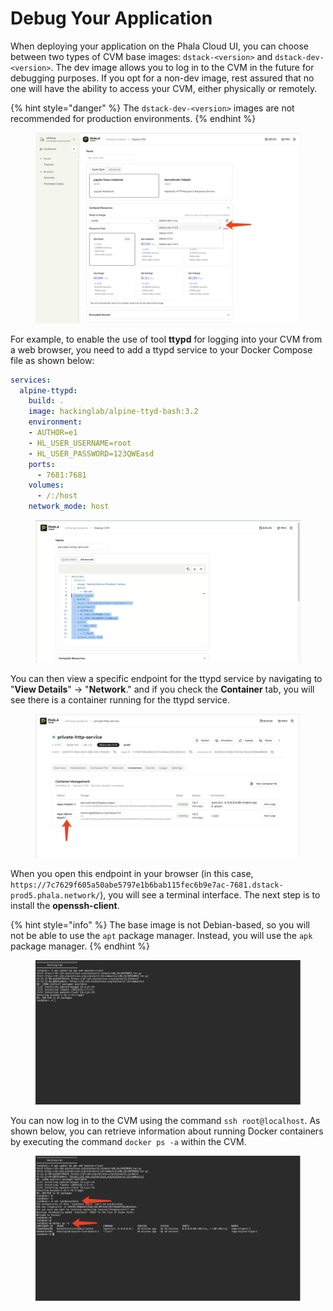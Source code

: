 # Debug Your Application

When deploying your application on the Phala Cloud UI, you can choose between two types of CVM base images: `dstack-<version>` and `dstack-dev-<version>`. The dev image allows you to log in to the CVM in the future for debugging purposes. If you opt for a non-dev image, rest assured that no one will have the ability to access your CVM, either physically or remotely.

{% hint style="danger" %}
The `dstack-dev-<version>` images are not recommended for production environments.
{% endhint %}

<figure><img src="../../../../.gitbook/assets/cloud-config-compute-resource.png" alt="debug-cvm"><figcaption></figcaption></figure>

For example, to enable the use of tool **ttypd** for logging into your CVM from a web browser, you need to add a ttypd service to your Docker Compose file as shown below:

```yaml
services:
  alpine-ttypd:
    build: .
    image: hackinglab/alpine-ttyd-bash:3.2
    environment:
    - AUTHOR=e1
    - HL_USER_USERNAME=root
    - HL_USER_PASSWORD=123QWEasd
    ports:
      - 7681:7681
    volumes:
      - /:/host
    network_mode: host
```

<figure><img src="../../../../.gitbook/assets/cloud-config-ttyd-service.png" alt="config-ttyd-service"><figcaption></figcaption></figure>

You can then view a specific endpoint for the ttypd service by navigating to "**View Details**" → "**Network**." and if you check the **Container** tab, you will see there is a container running for the ttypd service.

<figure><img src="../../../../.gitbook/assets/cloud-view-ttyd-container.png" alt="view-ttyd-container"><figcaption></figcaption></figure>

When you open this endpoint in your browser (in this case, `https://7c7629f605a50abe5797e1b6bab115fec6b9e7ac-7681.dstack-prod5.phala.network/`), you will see a terminal interface. The next step is to install the **openssh-client**.

{% hint style="info" %}
The base image is not Debian-based, so you will not be able to use the `apt` package manager. Instead, you will use the `apk` package manager.
{% endhint %}

<figure><img src="../../../../.gitbook/assets/cloud-ttyd-terminal.png" alt="ttyd-terminal"><figcaption></figcaption></figure>

You can now log in to the CVM using the command `ssh root@localhost`. As shown below, you can retrieve information about running Docker containers by executing the command `docker ps -a` within the CVM.

<figure><img src="../../../../.gitbook/assets/cloud-cvm-login.png" alt="cvm-login"><figcaption></figcaption></figure>
